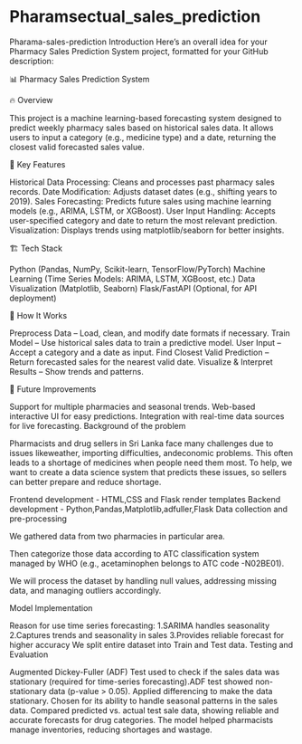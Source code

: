 # Pharamsectual_sales_prediction



Pharama-sales-prediction Introduction
Here’s an overall idea for your Pharmacy Sales Prediction System project, formatted for your GitHub description:

📊 Pharmacy Sales Prediction System

🔥 Overview

This project is a machine learning-based forecasting system designed to predict weekly pharmacy sales based on historical sales data. It allows users to input a category (e.g., medicine type) and a date, returning the closest valid forecasted sales value.

🎯 Key Features

Historical Data Processing: Cleans and processes past pharmacy sales records.
Date Modification: Adjusts dataset dates (e.g., shifting years to 2019).
Sales Forecasting: Predicts future sales using machine learning models (e.g., ARIMA, LSTM, or XGBoost).
User Input Handling: Accepts user-specified category and date to return the most relevant prediction.
Visualization: Displays trends using matplotlib/seaborn for better insights.

🏗️ Tech Stack

Python (Pandas, NumPy, Scikit-learn, TensorFlow/PyTorch)
Machine Learning (Time Series Models: ARIMA, LSTM, XGBoost, etc.)
Data Visualization (Matplotlib, Seaborn)
Flask/FastAPI (Optional, for API deployment)

🚀 How It Works

Preprocess Data – Load, clean, and modify date formats if necessary.
Train Model – Use historical sales data to train a predictive model.
User Input – Accept a category and a date as input.
Find Closest Valid Prediction – Return forecasted sales for the nearest valid date.
Visualize & Interpret Results – Show trends and patterns.

📌 Future Improvements

Support for multiple pharmacies and seasonal trends.
Web-based interactive UI for easy predictions.
Integration with real-time data sources for live forecasting.
Background of the problem

Pharmacists and drug sellers in Sri Lanka face many challenges due to issues likeweather, importing difficulties, andeconomic problems. This often leads to a shortage of medicines when people need them most. To help, we want to create a data science system that predicts these issues, so sellers can better prepare and reduce shortage.


Frontend development - HTML,CSS and Flask render templates
Backend development - Python,Pandas,Matplotlib,adfuller,Flask
Data collection and pre-processing

We gathered data from two pharmacies in particular area.

Then categorize those data according to ATC classification system managed by WHO (e.g., acetaminophen belongs to ATC code -N02BE01).



We will process the dataset by handling null values, addressing missing data, and managing outliers accordingly.

Model Implementation

Reason for use time series forecasting: 1.SARIMA handles seasonality 2.Captures trends and seasonality in sales 3.Provides reliable forecast for higher accuracy
We split entire dataset into Train and Test data.
Testing and Evaluation


Augmented Dickey-Fuller (ADF) Test used to check if the sales data was stationary (required for time-series forecasting).ADF test showed non-stationary data (p-value > 0.05).
Applied differencing to make the data stationary.
Chosen for its ability to handle seasonal patterns in the sales data.
Compared predicted vs. actual test sale data, showing reliable and accurate forecasts for drug categories.
The model helped pharmacists manage inventories, reducing shortages and wastage.
